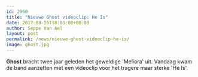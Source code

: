 ```yaml
---
id: 2960
title: "Nieuwe Ghost videoclip: He Is"
date: 2017-08-25T18:03:08+00:00
author: Seppe Van Ael
layout: post
permalink: /news/nieuwe-ghost-videoclip-he-is/
image: ghost.jpg
---
```

**Ghost** bracht twee jaar geleden het geweldige 'Meliora' uit. Vandaag kwam de band aanzetten met een videoclip voor het tragere maar sterke 'He Is'.

&nbsp;